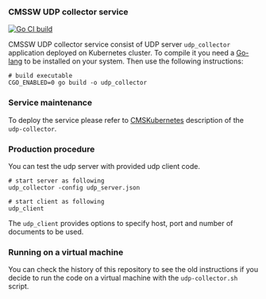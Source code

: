 ### CMSSW UDP collector service

[![Go CI build](https://github.com/dmwm/udp-collector/actions/workflows/go-ci.yml/badge.svg)](https://github.com/dmwm/udp-collector/actions/workflows/go-ci.yml)

CMSSW UDP collector service consist of UDP server `udp_collector`
application deployed on Kubernetes cluster. To compile it you
need a [Go-lang](http://golang.org/) to be installed on your system.
Then use the following instructions:
```
# build executable
CGO_ENABLED=0 go build -o udp_collector
```

### Service maintenance
To deploy the service please refer to [CMSKubernetes](https://github.com/dmwm/CMSKubernetes/tree/master/kubernetes/monitoring/services) description of the `udp-collector`.

### Production procedure
You can test the udp server with provided udp client code.
```
# start server as following
udp_collector -config udp_server.json

# start client as following
udp_client
```
The `udp_client` provides options to specify host, port and number of
documents to be used.

### Running on a virtual machine
You can check the history of this repository to see the old instructions if you decide to run the code on a virtual machine with the `udp-collector.sh` script.